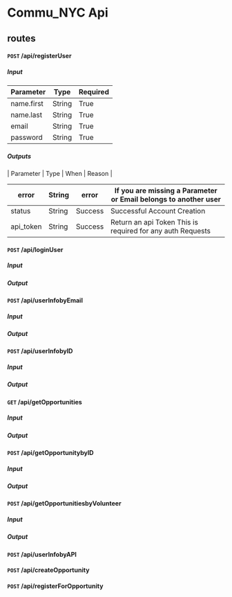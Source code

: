 # Commu_NYC Api

## routes


#### <code>POST</code> /api/registerUser
#####  Input
| Parameter | Type | Required|
|---|---|---|
| name.first | String | True|
| name.last | String | True|
| email | String | True|
| password | String | True|

#####  Outputs
| Parameter | Type | When | Reason |

| error | String | error | If you are missing a Parameter or Email belongs to another user |
|---|---|---|---|
| status | String | Success | Successful Account Creation |
| api_token | String | Success| Return an api Token This is required for any auth Requests |

#### <code>POST</code> /api/loginUser
#####  Input

#####  Output

#### <code>POST</code> /api/userInfobyEmail
#####  Input

#####  Output

#### <code>POST</code> /api/userInfobyID
#####  Input

#####  Output

#### <code>GET</code> /api/getOpportunities
#####  Input

#####  Output

#### <code>POST</code> /api/getOpportunitybyID
#####  Input

#####  Output

#### <code>POST</code> /api/getOpportunitiesbyVolunteer
#####  Input

#####  Output


#### <code>POST</code> /api/userInfobyAPI
#### <code>POST</code> /api/createOpportunity
#### <code>POST</code> /api/registerForOpportunity
